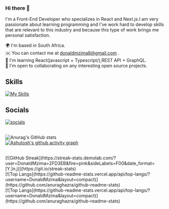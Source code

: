 ### Hi there 👋

I'm a Front-End Developer who specializes in React and Next.js.I am very passionate about learning programming and I've work hard to develop skills that are relevant to this industry and because this type of work brings me personal satisfaction.

🌍  I'm based in South Africa.
<br/>
✉️  You can contact me at donaldmzima8@gmail.com .
<br>
🧠  I'm learning React(javascript + Typescript/),REST API + GraphQL.
<br>
🤝  I'm open to collaborating on any interesting open source projects.
<br/>




Skills
-

[![My Skills](https://skillicons.dev/icons?i=html,css,tailwind,react,js,ts,nextjs,graphql,git)](https://skillicons.dev)
<br/>


Socials
-

[![socials](https://skillicons.dev/icons?i=github,linkedin)]([https://skillicons.dev](https://github.com/DonaldMzima/))

<br/>![Anurag's GitHub stats](https://github-readme-stats.vercel.app/api?username=DonaldMzima&show_icons=true&theme=radical)
<br/>
[![Ashutosh's github activity graph](https://github-readme-activity-graph.cyclic.app/graph?username=DonaldMzima&theme=dracula)](https://github.com/ashutosh00710/github-readme-activity-graph)

<br/>
[![GitHub Streak](https://streak-stats.demolab.com/?user=DonaldMzima=2FD3EB&fire=pink&sideLabels=F00&date_format=[Y.]n.j)](https://git.io/streak-stats)
  

<br/>
[![Top Langs](https://github-readme-stats.vercel.app/api/top-langs/?username=DonaldMzima&layout=compact)](https://github.com/anuraghazra/github-readme-stats)
<br/>
[![Top Langs](https://github-readme-stats.vercel.app/api/top-langs/?username=DonaldMzima&layout=compact)](https://github.com/anuraghazra/github-readme-stats)
